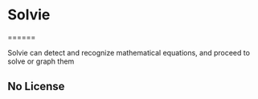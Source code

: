 # Solvie
======

Solvie can detect and recognize mathematical equations, and proceed to solve or graph them

## No License

